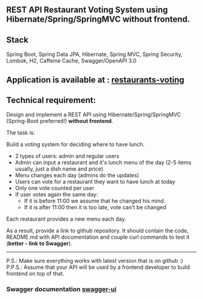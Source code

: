 ## REST API Restaurant Voting System using Hibernate/Spring/SpringMVC without frontend.
## Stack
Spring Boot, Spring Data JPA, Hibernate, Spring MVC, Spring Security, Lombok, H2, Caffeine Cache, Swagger/OpenAPI 3.0

## Application is available at : <a href="http://188.225.11.14:8081/api/root/restaurants">restaurants-voting</a>

##  Technical requirement:
Design and implement a REST API using Hibernate/Spring/SpringMVC (Spring-Boot preferred!) **without frontend**.

The task is:

Build a voting system for deciding where to have lunch.

* 2 types of users: admin and regular users
* Admin can input a restaurant and it's lunch menu of the day (2-5 items usually, just a dish name and price)
* Menu changes each day (admins do the updates)
* Users can vote for a restaurant they want to have lunch at today
* Only one vote counted per user
* If user votes again the same day:
    - If it is before 11:00 we assume that he changed his mind.
    - If it is after 11:00 then it is too late, vote can't be changed

Each restaurant provides a new menu each day.

As a result, provide a link to github repository. It should contain the code, README.md with API documentation and couple curl commands to test it (**better - link to Swagger**).

-----------------------------
P.S.: Make sure everything works with latest version that is on github :)  
P.P.S.: Assume that your API will be used by a frontend developer to build frontend on top of that.

### Swagger documentation <a href="http://188.225.11.14:8081/swagger-ui.html">swagger-ui</a>

